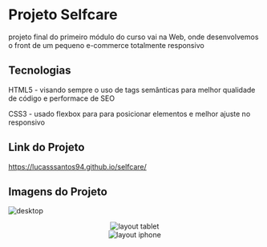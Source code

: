 
# Projeto Selfcare

projeto final do primeiro módulo do curso vai na Web, onde desenvolvemos o front de um pequeno e-commerce totalmente responsivo


## Tecnologias
HTML5 - visando sempre o uso de tags semânticas para melhor qualidade de código e performace de SEO

CSS3 -  usado flexbox para para posicionar elementos e melhor ajuste no responsivo

## Link do Projeto
https://lucasssantos94.github.io/selfcare/

## Imagens do Projeto
![desktop](https://github.com/lucasssantos94/selfcare/assets/60483143/0aa26330-7f8e-41a5-a1a9-efc4c689c934)

<div align="center">
  <img src="https://github.com/lucasssantos94/selfcare/assets/60483143/c61ce243-d514-427e-a33c-0058f9b9e24b" alt="layout tablet"/>
</div>

<div align="center">
  <img src="https://github.com/lucasssantos94/selfcare/assets/60483143/a6bfbd87-de4f-4dfa-b531-d06cc7ef29e8" alt="layout iphone"/>
</div>


